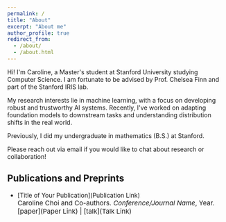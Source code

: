 ```yaml
---
permalink: /
title: "About"
excerpt: "About me"
author_profile: true
redirect_from: 
  - /about/
  - /about.html
---
```


Hi! I'm Caroline, a Master's student at Stanford University studying Computer Science. I am fortunate to be advised by Prof. Chelsea Finn and part of the Stanford IRIS lab.

My research interests lie in machine learning, with a focus on developing robust and trustworthy AI systems. 
Recently, I've worked on adapting foundation models to downstream tasks and understanding distribution shifts in the real world.

<!-- Feel free to add more personal statements or details about your research interests here -->

Previously, I did my undergraduate in mathematics (B.S.) at Stanford.

Please reach out via email if you would like to chat about research or collaboration!

[//]: # (If you're interested in discussing research or potential collaborations, please don't hesitate to reach out to me via email!)

Publications and Preprints
------
- [Title of Your Publication](Publication Link)<br>
  <span style="font-size:4mm;">Caroline Choi and Co-authors. *Conference/Journal Name*, Year.</span><br>
  <span style="font-size:4mm;">[paper](Paper Link) | [talk](Talk Link) </span>